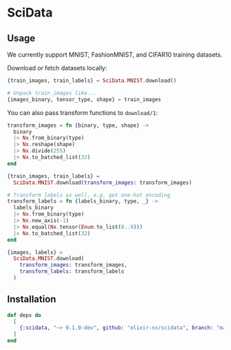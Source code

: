 # SciData

## Usage

We currently support MNIST, FashionMNIST, and CIFAR10 training datasets.

Download or fetch datasets locally:

```elixir
{train_images, train_labels} = SciData.MNIST.download()

# Unpack train_images like...
{images_binary, tensor_type, shape} = train_images
```

You can also pass transform functions to `download/1`:

```elixir
transform_images = fn {binary, type, shape} ->
  binary
  |> Nx.from_binary(type)
  |> Nx.reshape(shape)
  |> Nx.divide(255)
  |> Nx.to_batched_list(32)
end

{train_images, train_labels} =
  SciData.MNIST.download(transform_images: transform_images)

# Transform labels as well, e.g. get one-hot encoding
transform_labels = fn {labels_binary, type, _} ->
  labels_binary
  |> Nx.from_binary(type)
  |> Nx.new_axis(-1)
  |> Nx.equal(Nx.tensor(Enum.to_list(0..9)))
  |> Nx.to_batched_list(32)
end

{images, labels} =
  SciData.MNIST.download(
    transform_images: transform_images,
    transform_labels: transform_labels
  )

```

## Installation

```elixir
def deps do
  [
    {:scidata, "~> 0.1.0-dev", github: "elixir-nx/scidata", branch: "master", override: true}
  ]
end
```
